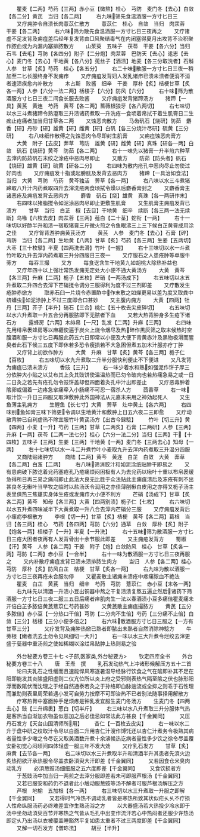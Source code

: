 <!-- { "loadSidebar": true } -->
　　瞿麦【二两】芍药【三两】赤小豆【微熬】桂心　芎防　麦门冬【去心】白敛【各二分】黄芪　当归【各二两】
　　右九味筛先食温酒服一方寸匕日三
　　又疗痈肿令自溃长肉薏苡仁散方
　　薏苡仁　桂心　自敛　当归　肉苁蓉　干姜【各二两】
　　右六味筛为散先食温酒服一方寸匕日三夜再之
　　又疗诸虚不足发背及痈疽差后经年复发背由□风聚结毒气在内闭塞得夏月出攻背不治积聚作脓血或为内漏内塞排脓散方
　　山茱萸　五味子　茯苓　干姜【各六分】当归　石韦【去毛】芎防【各四分】附子【二分炮】肉苁蓉　巴防天【去心】逺志【去心】麦门冬【去心】干地黄【各八分】莵丝子【酒渍】地麦【各三分取洗者】石斛　人参　甘草【炙】芍药　桂心【各五分】
　　右二十味散服一方寸匕日三夜一稍加至二匕长服终身不发痈疖
　　又疗痈疽发背妇人发乳诸疖已溃未溃者便消不消者速溃疾愈内补散方
　　木占斯　败酱　细辛　干姜　厚朴【炙】桔梗甘草【炙各一两】人参【六分一法二两】栝楼子【六分】防风【六分】
　　右十味筛为散酒服方寸匕日三夜二间食长服去败酱
　　又疗痈疽发背猪蹄汤方
　　猪蹄【一具】黄芪　黄连　芍药　黄芩【各二两】蔷薇根狼牙【各八两切】
　　右七味切以水三斗煮猪蹄令熟澄取三升渍诸药煮取一升洗疮一食顷着帛拭干着生肌膏日二生痂止疮痛者加当归甘草各二两
　　又蚀恶肉散方
　　马齿矾石【烧研】防茹　麝香【研】丹砂【研】雄黄【研】雌黄【研】白矾【各三分烧汁尽研】硫黄【三分研】
　　右八味细作散傅之先蚀恶肉令尽即封生肌膏
　　又痈疽蚀恶肉膏方
　　大黄　附子【去皮】莾草　芎防　雄黄【研】雌黄【研】真珠【研各一两】白敛　矾石【烧研】黄芩　防茹【各二两】
　　右十一味先以猪膏一升半煎六种草去滓内防茹矾石末绞之涂疮中恶肉尽即止
　　又散方
　　防茹【防头者】矾石【烧研】雄黄【研】硫黄【研各二分】
　　右四味为散内疮孔中恶肉尽止勿使过好肉也
　　又疗痈疽发十指或起膀胱及发背去恶肉方
　　猪蹄【一具治如食法】当归　大黄　芎防　芍药　黄芩独活　莾草【各一两】
　　右八味以水三斗煮猪蹄取八升汁内药煮取四升去滓洗疮两食顷拭令燥以后麝香膏封之
　　又麝香膏主诸恶疮及痈疽发背去恶肉方
　　麝香　矾石【烧】雄黄　真珠【各一两研作末】
　　右四味以猪脂搅令如泥涂恶肉尽即止更敷生肌膏
　　又生肌膏主痈疽发背已溃方
　　甘草　当归　白芷　椒【去目】干地黄　细辛　续断【各三两一法无续断】乌喙【六枚去皮】肉苁蓉【三两】薤白【二十茎】蛇衔【一两】
　　右十一味切以好酢半升和渍一宿取猪膏三斤微火煎之令鱼眼沸三上三下候白芷黄膏成用涂之佳
　　又疗胷背游肿痈黄芪汤方
　　黄芪　人参　麦门冬【去心】石膏【碎】芎防　当归【各二两】生地黄【八两】甘草【炙】芍药【各三两】生姜【五两切】大枣【三十枚擘】半夏【四两洗去滑】竹叶【一握】
　　右十三味切以水一斗煮竹叶取九升去滓内药煮取三升分四服日三夜一
　　又疗服石之人患疮肿等单服牛蒡方
　　每吞三撮
　　又方
　　每食讫含生干地黄九如胡桃大除热补益也
　　又疗年四十以上强壮常热发痈无定处大小便不通大黄汤方
　　大黄　黄芩【各三两】升麻【二两】栀子【五枚】芒硝【一两汤成下】
　　右五味切以水五升煮取二升四合去滓下芒硝搅令调分三服得利为度不过三剂即差
　　又疗散发生疮肿赤焮方
　　取赤石臼一片烧令赤置酢中作末敷之如燥更易以差为度又取粪中蛴螬虫如泥涂肿上不过三度即合口甚妙
　　又主腹内痈方
　　大黄【四两】牡丹【三两】芥子【半升】硝石【三合】桃仁【五十枚去尖皮碎切】
　　右五味切以水六升煮取一升五合分再服脓即下无脓者下血
　　又若大热背肿身多生疮下诸石方
　　露蜂房【六两】木绯帛【一尺】乱发【二两】升麻【三两】
　　右四味先用绯帛褁蜂房等以麻纒使遍于炭火上烧令烟尽及热碎作黒灰筛之取末候热时空腹酒和服一方寸匕日再服此药五六日即常以小便及大便下青黄赤汁及黒物极滑而腥臭者此石下候三五度下即休若多恐令瘦损若不大急困但煮五加木汁服亦疗丁肿
　　又疗背上初欲作肿方
　　大黄　升麻　甘草【炙】黄芩【各三两】栀子仁【百枚】
　　右五味切以水九升煮取二升半分服快利便止不下便进
　　又凡发背为痈疽已溃未溃方
　　香豉【三升】
　　右一味少着水和熟如强泥作饼子厚三分依肿大小贴之以艾布其上灸其豉饼使温温热而已勿令破肉也若热痛急易之或一日二日灸之若先有疮孔勿令豉饼盖却但四面着灸孔中汁出即差止
　　又疗恶毒肿着隂卵或偏着一边疼急挛痛牵入小肠痛不可忍一宿杀人方
　　茴香草
　　右一味取汁饮一升日三四服又取滓敷肿此外国神法从元嘉末来用之神効起死人
　　又生鱼薄主乳痈方
　　生鲤鱼【长七寸】大黄　莾草　灶中黄土【各六两】
　　右四味别鱼如膏三味下筛更令调以生地黄汁和敷肿上日五六夜二三即愈
　　又疗动散背肿已自利虚热不除宜服竹叶黄芪汤方【出古今録騐】
　　竹叶【切三升】黄　【四两】小麦【一升】芍药【三两】甘草【二两炙】石膏【二两研】人参【三两】升麻【一两】茯苓【二两一法七分】桂心【六分一法二分】当归【三两】干【十四枚】五味子【三两】生姜【三两】干地黄【一两】麦门冬【三两去心】知母【一两】
　　右十七味切以水一斗二升煮竹叶小麦取九升去滓内药煮取三升温分四服
　　又商陆贴诸肿方
　　商陆【二两】黄芩　黄连　白芷　白敛　大黄　莾草【各二两】白芨【二两】
　　右八味筛消胶汁和如泥涂纸贴肿干即易之
　　又有患痈破下脓讫着兊药塞疮孔乃疮痛烦闷困极有人为去兊药以楸叶十重以布帛褁缓急得所日再三易之痛闷即止此法大良无比胜于众法贴此主痈疽溃后及冻疮有刺不出甚良冬无楸叶当早牧之临时以盐汤沃令润用之亦佳薄削楸白皮用之亦得又栀子汤主表里俱热三焦壅实身体生疮或发痈疖大小便不利方
　　芒硝【汤成下】甘草【炙各二两】黄芩　知母【各三两】大黄【四两别渍】栀子仁【七枚】
　　右六味切以水五升煮四味减半下大黄煮取一升八合去滓内芒硝分三服
　　又疗痈疽发背后小瘰疬李根散方
　　李根【切一升】甘草【炙】桔梗　黄芩【各二两】葛根　当归【各三两】桂心　芍药【各四两】芎防【六分】通草　白敛　厚朴【炙】附子【炮各一两】栝楼子【一升】半夏【一升洗】
　　右十五味筛为散酒服一方寸匕日三疮大困者夜再有人发背骨出十余节服此即差
　　又主痈疮发背方
　　蜀椒【汗】黄芩　人参【各二两】干姜　附子【炮】白敛防风　桂心　甘草【炙各一两】芎防【二两】赤小豆【一合半】
　　右十一味为散酒服一方寸匕日三夜再服之
　　又内补散疗痈疽发背已溃未溃排脓生肉方
　　当归　人参【各二两】桂心　芎防　厚朴【炙】防风白芷　桔梗　甘草【炙各一两】
　　右九味为散以酒服一方寸匕日三夜再疮未合服勿停
　　又瞿麦散主诸痈未溃疮中疼痛脓血不絶法
　　瞿麦　白芷　黄芪　当归　细辛　芍药　芎防　薏苡仁　赤小豆【末各一两】
　　右九味先以清酒一升渍小豆出铜器中熬之干复渍渍复熬五遍止然后诸药下筛酒服一方寸匕日三夜二服三五日后痛者痒肌肉生一法以春酒渍小豆多痛倍瞿麦痛未开倍白芷多脓倍黄芪薏苡仁芍药甚妙
　　又黄芪散主痈疽撮脓方
　　黄芪【五分多脓倍】赤小豆【一分热口干倍】芎防【二分肉不生倍】芍药【三分痛不止倍】白敛【三分】栝楼【三分小便多倍之】
　　右六味散酒服方寸匕日三服之【一方有甘草三分】
　　又疗发背及痈肿热焮已熟者即脓出未熟者自然消除神騐方
　　牛蒡根【嫩者洗去土勿令见风细切一大升】
　　右一味以水三大升煮令烂绞去滓更盛于甆器中重汤煎之使如稀糊以涂烂帛贴肿上热则易之验















　　外台秘要方卷三十七
<子部,医家类,外台秘要方>
　　钦定四库全书
　　外台秘要方卷三十八
　　唐　王焘　撰
　　乳石发动热气上冲诸形候解压方五十二首
　　论曰夫乳石之性缓而且速能悍风寒逐暑湿导经脉行饮食之气在隂即补其不足在阳即能发其炎隂盛阳虚则二仪亢位所以炎上府之受邪则表热气隔至隂之伏也脉形阳浮而数隂伏而沈理之于经自然通泰若灸之于孙络即血脉遄流或全抑之则乖于石性理而兼助则表里周荣若遇小发可自劳力按摩不可即治热不已者别法随事择用解散方
　　疗寒热胷中塞面肿手足烦疼是钟乳发宜服生麦门冬汤方
　　生麦门冬【四两去心】豉【三升绵褁】葱白【切半斤】
　　右三味以水八升煮取三升分服体气热是客热当自渐加衣物虽似恶加之后必佳忌如常法此方甚良【千金翼同】
　　又压丹石发方【天台山国清师所用】
　　杏仁【一百枚去皮尖】
　　右一味以水二升于盘中研之绞取汁令尽以白面二升用杏仁汁溲作馎饦还以杏仁汁煮务令极熟其病者量性多少噉之令尽讫又取美酒数升煮十余沸候热讫病者量性多少饮之徐令尽盖覆安卧初觉心闷顷间四体轻虚一服三年不发大効
　　又疗乳石发方
　　甘草【炙】麻黄【去节各一两】
　　右二味切以水三升煮取半升和清酒半升其患者先湏火边炙热彻欲汗承热服令尽盖衣卧湏臾大汗即差【千金翼同】
　　又若因食仓米臭肉动乳方
　　必湏葱豉汤细细服之五六度即差【千金翼同】
　　又食饮损者方
　　于葱豉汤中加当归一两煎之去滓分服即差若未可即服芦根汤【千金翼同】
　　又若已服安和药仍不退者此小触动服葱豉等汤不解者可服芦根汤解压之方
　　芦根　地榆　五加根【各一两】
　　右三味切以水三升煮取一升服之即解【千金翼同】
　　又若得时气冷热不调动乳者皆是寒热所致其状似疟乆乆不疗损人性命纵服汤药必终难差宜作生熟汤浴之方
　　以大器盛汤若大热投少冷水即于汤中坐勿动湏臾百节开寒热之气皆从毛孔中出变作流汗若心中热闷者还服少许热汤即定乆乃出汤以衣被覆盖睡豁然平复如患太重者不过三两度即差【千金翼同】
　　又解一切石发方【僧珎法】
　　胡豆【半升】
